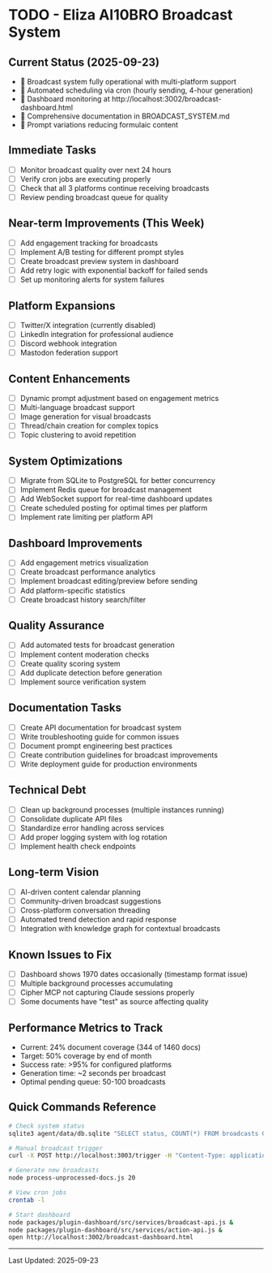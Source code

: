 # TODO - Eliza AI10BRO Broadcast System

## Current Status (2025-09-23)
-  Broadcast system fully operational with multi-platform support
-  Automated scheduling via cron (hourly sending, 4-hour generation)
-  Dashboard monitoring at http://localhost:3002/broadcast-dashboard.html
-  Comprehensive documentation in BROADCAST_SYSTEM.md
-  Prompt variations reducing formulaic content

## Immediate Tasks
- [ ] Monitor broadcast quality over next 24 hours
- [ ] Verify cron jobs are executing properly
- [ ] Check that all 3 platforms continue receiving broadcasts
- [ ] Review pending broadcast queue for quality

## Near-term Improvements (This Week)
- [ ] Add engagement tracking for broadcasts
- [ ] Implement A/B testing for different prompt styles
- [ ] Create broadcast preview system in dashboard
- [ ] Add retry logic with exponential backoff for failed sends
- [ ] Set up monitoring alerts for system failures

## Platform Expansions
- [ ] Twitter/X integration (currently disabled)
- [ ] LinkedIn integration for professional audience
- [ ] Discord webhook integration
- [ ] Mastodon federation support

## Content Enhancements
- [ ] Dynamic prompt adjustment based on engagement metrics
- [ ] Multi-language broadcast support
- [ ] Image generation for visual broadcasts
- [ ] Thread/chain creation for complex topics
- [ ] Topic clustering to avoid repetition

## System Optimizations
- [ ] Migrate from SQLite to PostgreSQL for better concurrency
- [ ] Implement Redis queue for broadcast management
- [ ] Add WebSocket support for real-time dashboard updates
- [ ] Create scheduled posting for optimal times per platform
- [ ] Implement rate limiting per platform API

## Dashboard Improvements
- [ ] Add engagement metrics visualization
- [ ] Create broadcast performance analytics
- [ ] Implement broadcast editing/preview before sending
- [ ] Add platform-specific statistics
- [ ] Create broadcast history search/filter

## Quality Assurance
- [ ] Add automated tests for broadcast generation
- [ ] Implement content moderation checks
- [ ] Create quality scoring system
- [ ] Add duplicate detection before generation
- [ ] Implement source verification system

## Documentation Tasks
- [ ] Create API documentation for broadcast system
- [ ] Write troubleshooting guide for common issues
- [ ] Document prompt engineering best practices
- [ ] Create contribution guidelines for broadcast improvements
- [ ] Write deployment guide for production environments

## Technical Debt
- [ ] Clean up background processes (multiple instances running)
- [ ] Consolidate duplicate API files
- [ ] Standardize error handling across services
- [ ] Add proper logging system with log rotation
- [ ] Implement health check endpoints

## Long-term Vision
- [ ] AI-driven content calendar planning
- [ ] Community-driven broadcast suggestions
- [ ] Cross-platform conversation threading
- [ ] Automated trend detection and rapid response
- [ ] Integration with knowledge graph for contextual broadcasts

## Known Issues to Fix
- [ ] Dashboard shows 1970 dates occasionally (timestamp format issue)
- [ ] Multiple background processes accumulating
- [ ] Cipher MCP not capturing Claude sessions properly
- [ ] Some documents have "test" as source affecting quality

## Performance Metrics to Track
- Current: 24% document coverage (344 of 1460 docs)
- Target: 50% coverage by end of month
- Success rate: >95% for configured platforms
- Generation time: ~2 seconds per broadcast
- Optimal pending queue: 50-100 broadcasts

## Quick Commands Reference
```bash
# Check system status
sqlite3 agent/data/db.sqlite "SELECT status, COUNT(*) FROM broadcasts GROUP BY status;"

# Manual broadcast trigger
curl -X POST http://localhost:3003/trigger -H "Content-Type: application/json" -d '{"action":"PROCESS_QUEUE"}'

# Generate new broadcasts
node process-unprocessed-docs.js 20

# View cron jobs
crontab -l

# Start dashboard
node packages/plugin-dashboard/src/services/broadcast-api.js &
node packages/plugin-dashboard/src/services/action-api.js &
open http://localhost:3002/broadcast-dashboard.html
```

---
Last Updated: 2025-09-23